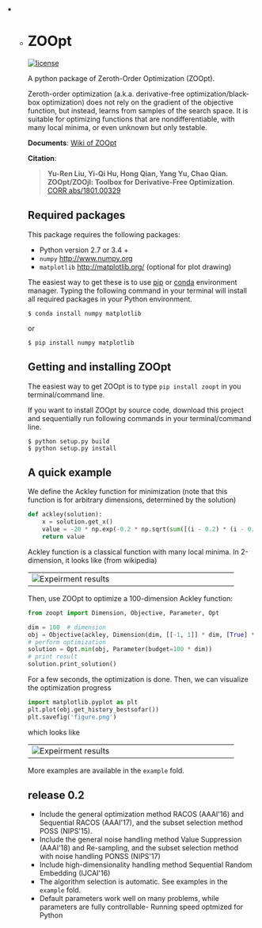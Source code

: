 - - # ZOOpt

    [![license](https://img.shields.io/github/license/mashape/apistatus.svg?maxAge=2592000)](https://github.com/eyounx/ZOOpt/blob/master/LICENSE.txt)

    A python package of Zeroth-Order Optimization (ZOOpt). 

    Zeroth-order optimization (a.k.a. derivative-free optimization/black-box optimization) does not rely on the gradient of the objective function, but instead, learns from samples of the search space. It is suitable for optimizing functions that are nondifferentiable, with many local minima, or even unknown but only testable.

    **Documents**: [Wiki of ZOOpt](https://github.com/eyounx/ZOOpt/wiki)

    **Citation**: 

    > **Yu-Ren Liu, Yi-Qi Hu, Hong Qian, Yang Yu, Chao Qian. ZOOpt/ZOOjl: Toolbox for Derivative-Free Optimization**. [CORR abs/1801.00329](https://arxiv.org/abs/1801.00329)

    ## Required packages

    This package requires the following packages:

    - Python version 2.7 or 3.4 +
    - `numpy` http://www.numpy.org
    - `matplotlib`  http://matplotlib.org/ (optional for plot drawing)

    The easiest way to get these is to use [pip](https://pypi.python.org/pypi/pip) or [conda](https://www.anaconda.com/what-is-anaconda/) environment manager. Typing the following command in your terminal will install all required packages in your Python environment.

    ```
    $ conda install numpy matplotlib
    ```

    or 

    ```
    $ pip install numpy matplotlib
    ```

    ## Getting and installing ZOOpt

    The easiest way to get ZOOpt is to type `pip install zoopt` in you terminal/command line.

    If you want to install ZOOpt by source code, download this project and sequentially run following commands in your terminal/command line.

    ```
    $ python setup.py build
    $ python setup.py install
    ```

    ## A quick example

    We define the Ackley function for minimization (note that this function is for arbitrary dimensions, determined by the solution)

    ```python
    def ackley(solution):
        x = solution.get_x()
        value = -20 * np.exp(-0.2 * np.sqrt(sum([(i - 0.2) * (i - 0.2) for i in x]) / len(x))) - np.exp(sum([np.cos(2.0*np.pi*(i-bias)) for i in x]) / len(x)) + 20.0 + np.e
        return value
    ```

    Ackley function is a classical function with many local minima. In 2-dimension, it looks like (from wikipedia)

    <table border=0><tr><td width="400px"><img src="https://upload.wikimedia.org/wikipedia/commons/thumb/9/98/Ackley%27s_function.pdf/page1-400px-Ackley%27s_function.pdf.jpg" alt="Expeirment results"/></td></tr></table>

     Then, use ZOOpt to optimize a 100-dimension Ackley function:

    ```python
    from zoopt import Dimension, Objective, Parameter, Opt

    dim = 100  # dimension
    obj = Objective(ackley, Dimension(dim, [[-1, 1]] * dim, [True] * dim))
    # perform optimization
    solution = Opt.min(obj, Parameter(budget=100 * dim))
    # print result
    solution.print_solution()
    ```

    For a few seconds, the optimization is done. Then, we can visualize the optimization progress

    ```python
    import matplotlib.pyplot as plt
    plt.plot(obj.get_history_bestsofar())
    plt.savefig('figure.png')
    ```

    which looks like

    <table border=0><tr><td width="400px"><img src="https://github.com/eyounx/ZOOpt/blob/dev/img/quick_start.png?raw=true" alt="Expeirment results"/></td></tr></table>

    More examples are available in the `example` fold.

    ## release 0.2

    - Include the general optimization method RACOS (AAAI'16) and Sequential RACOS (AAAI'17), and the subset selection method POSS (NIPS'15).
    - Include the general noise handling method Value Suppression (AAAI'18) and Re-sampling, and the subset selection method with noise handling PONSS (NIPS'17)
    - Include high-dimensionality handling method Sequential Random Embedding (IJCAI'16)
    - The algorithm selection is automatic. See examples in the `example` fold.
    - Default parameters work well on many problems, while parameters are fully controllable- Running speed optmized for Python
